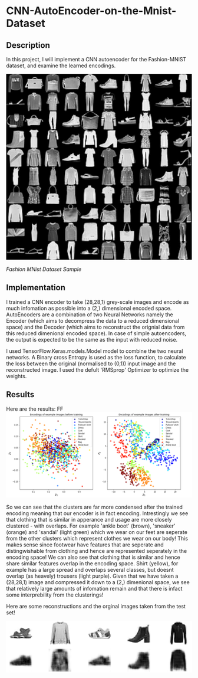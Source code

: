 # CNN-AutoEncoder-on-the-Mnist-Dataset

## Description
In this project, I will implement a CNN autoencoder for the Fashion-MNIST dataset, and examine the learned encodings.

![](Fashion-MNIST-dataset.jpeg)

*Fashion MNist Dataset Sample*

## Implementation
I trained a CNN encoder to take (28,28,1) grey-scale images and encode as much infomation as possible into a (2,) dimensional encoded space. AutoEncoders are a combination of two Neural Networks namely the Encoder (which aims to decompress the data to a reduced dimensional space) and the Decoder (which aims to reconstruct the orignial data from this reduced dimenional encoded space). In case of simple autoencoders, the output is expected to be the same as the input with reduced noise.

I used TensorFlow.Keras.models.Model model to combine the two neural networks. A Binary cross Entropy is used as the loss function, to calculate the loss between the original (normalised to (0,1)) input image and the reconstructed image. I used the defult 'RMSprop' Optimizer to optimize the weights. 

## Results
Here are the results:
FF
![](encoding-results.png)

So we can see that the clusters are far more condensed after the trained encoding meaning that our encoder is in fact encoding. Intrestingly we see that clothing that is similar in apperance and usage are more closely clustered - with overlaps. For example 'ankle boot' (brown), 'sneaker' (orange) and 'sandal' (light green) which we wear on our feet are seperate from the other clusters which represent clothes we wear on our body! This makes sense since footwear have features that are seperate and distingwishable from clothing and hence are represented seperately in the encoding space! We can also see that clothing that is similar and hence share similar features overlap in the encoding space. Shirt (yellow), for example has a large spread and overlaps several classes, but doesnt overlap (as heavely) trousers (light purple).
Given that we have taken a (28,28,1) image and compressed it down to a (2,) dimenional space, we see that relatively large amounts of infomation remain and that there is infact some interprebility from the clusterings!

Here are some reconstructions and the orginal images taken from the test set! 

![](Examples%20of%20reconstructions%20.png) 
